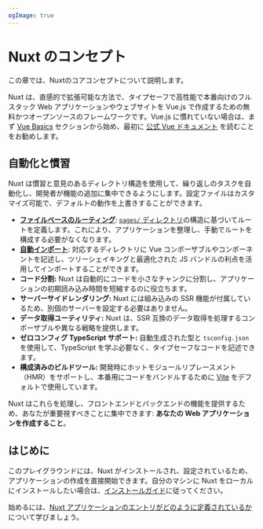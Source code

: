 ```yaml
---
ogImage: true
---
```


# Nuxt のコンセプト

この章では、Nuxtのコアコンセプトについて説明します。

Nuxt は、直感的で拡張可能な方法で、タイプセーフで高性能で本番向けのフルスタック Web アプリケーションやウェブサイトを Vue.js で作成するための無料かつオープンソースのフレームワークです。Vue.js に慣れていない場合は、まず [Vue Basics](/vue/intro) セクションから始め、最初に [公式 Vue ドキュメント](https://vuejs.org/) を読むことをお勧めします。

## 自動化と慣習

Nuxt は慣習と意見のあるディレクトリ構造を使用して、繰り返しのタスクを自動化し、開発者が機能の追加に集中できるようにします。設定ファイルはカスタマイズ可能で、デフォルトの動作を上書きすることができます。

- [**ファイルベースのルーティング**](/concepts/routing): [`pages/` ディレクトリ](/docs/guide/directory-structure/pages)の構造に基づいてルートを定義します。これにより、アプリケーションを整理し、手動でルートを構成する必要がなくなります。
- [**自動インポート**](/concepts/auto-imports): 対応するディレクトリに Vue コンポーザブルやコンポーネントを記述し、ツリーシェイキングと最適化された JS バンドルの利点を活用してインポートすることができます。
- **コード分割:** Nuxt は自動的にコードを小さなチャンクに分割し、アプリケーションの初期読み込み時間を短縮するのに役立ちます。
- **サーバーサイドレンダリング:** Nuxt には組み込みの SSR 機能が付属しているため、別個のサーバーを設定する必要はありません。
- **データ取得ユーティリティ:** Nuxt は、SSR 互換のデータ取得を処理するコンポーザブルや異なる戦略を提供します。
- **ゼロコンフィグ TypeScript サポート:** 自動生成された型と `tsconfig.json` を使用して、TypeScript を学ぶ必要なく、タイプセーフなコードを記述できます。
- **構成済みのビルドツール:** 開発時にホットモジュールリプレースメント（HMR）をサポートし、本番用にコードをバンドルするために [Vite](https://vitejs.dev) をデフォルトで使用しています。

Nuxt はこれらを処理し、フロントエンドとバックエンドの機能を提供するため、あなたが重要視すべきことに集中できます: **あなたの Web アプリケーションを作成すること**。

## はじめに

このプレイグラウンドには、Nuxt がインストールされ、設定されているため、アプリケーションの作成を直接開始できます。自分のマシンに Nuxt をローカルにインストールしたい場合は、[インストールガイド](https://nuxt.com/docs/getting-started/installation)に従ってください。

始めるには、[Nuxt アプリケーションのエントリがどのように定義されているか](/concepts/app-vue)について学びましょう。
